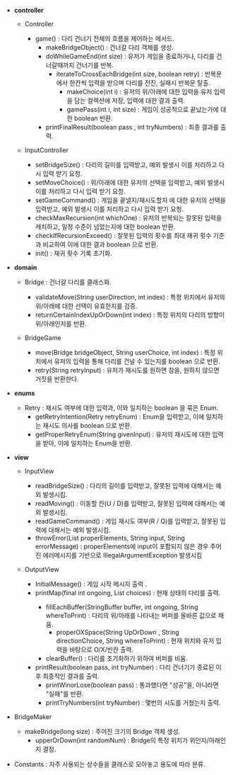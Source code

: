 - **controller**
  - Controller
    - game() : 다리 건너기 전체의 흐름을 제어하는 메서드.
      - makeBridgeObject() : 건너갈 다리 객체를 생성.
      - doWhileGameEnd(int size) : 유저가 게임을 종료하거나, 다리를 건너갈때까지 건너기를 반복.
        - iterateToCrossEachBridge(int size, boolean retry) : 반복문에서 한칸씩 입력을 받으며 다리를 전진, 실패시 반복문 탈출.
          - makeChoice(int i) : 유저의 위/아래에 대한 입력을 유저 입력을 담는 컬렉션에 저장, 입력에 대한 결과 출력.
          - gamePass(int i, int size) : 게임이 성공적으로 끝났는가에 대한 boolean 반환.
      - printFinalResult(boolean pass , int tryNumbers) : 최종 결과를 출력.

  - InputController 
    - setBridgeSize() : 다리의 길이를 입력받고, 예외 발생시 이를 처리하고 다시 입력 받기 요청.
    - setMoveChoice() : 위/아래에 대한 유저의 선택을 입력받고, 예외 발생시 이를 처리하고 다시 입력 받기 요청.
    - setGameCommand() : 게임을 끝낼지/재시도할지 에 대한 유저의 선택을 입력받고, 예외 발생시 이를 처리하고 다시 입력 받기 요청.
    - checkMaxRecursion(int whichOne) : 유저의 반복되는 잘못된 입력을 캐치하고, 일정 수준이 넘었는지에 대한 boolean 반환.
    - checkIfRecursionExceed() : 잘못된 입력의 횟수를 최대 재귀 횟수 기준과 비교하여 이에 대한 결과 boolean 으로 반환.
    - init() : 재귀 횟수 기록 초기화.

- **domain**
  - Bridge : 건너갈 다리를 클래스화.
    - validateMove(String userDirection, int index) : 특정 위치에서 유저의 위/아래에 대한 선택이 유효한지를 검증.
    - returnCertainIndexUpOrDown(int index) : 특정 위치의 다리의 방향이 위/아래인지를 반환.
 
  - BridgeGame 
    - move(Bridge bridgeObject, String userChoice, int index)  : 특정 위치에서 유저의 입력을 통해 다리를 건널 수 있는지를 boolean 으로 반환.
    - retry(String retryInput) : 유저가 재시도를 원하면 참을, 원하지 않으면 거짓을 반환한다.

- **enums**
  - Retry : 재시도 여부에 대한 입력과, 이와 일치하는 boolean 을 묶은 Enum.
    - getRetryIntention(Retry retryEnum) : Enum을 입력받고, 이에 일치하는 재시도 의사를 boolean 으로 반환.
    - getProperRetryEnum(String givenInput) : 유저의 재시도에 대한 입력을 받아, 이에 일치하는 Enum을 반환.

- **view**
  - InputView
    - readBridgeSize() : 다리의 길이를 입력받고, 잘못된 입력에 대해서는 예외 발생시킴.
    - readMoving() : 이동할 칸(U / D)를 입력받고, 잘못된 입력에 대해서는 예외 발생시킴.
    - readGameCommand() : 게임 재시도 여부(R / Q)를 입력받고, 잘못된 입력에 대해서는 예외 발생시킴.
    - throwError(List<String> properElements, String input, String errorMessage) : properElements에 input이 포함되지 않은 경우 주어진 에러메시지를 기반으로 IllegalArgumentException 발생시킴

  - OutputView
    - InitialMessage() : 게임 시작 메시지 출력 .
    - printMap(final int ongoing, List<String> choices) : 현재 상태의 다리를 출력.
      - fillEachBuffer(StringBuffer buffer, int ongoing, String whereToPrint) : 다리의 위/아래를 나타내는 버퍼를 올바른 값으로 채움.
        - properOXSpace(String UpOrDown , String directionChoice, String whereToPrint) : 현재 위치와 유저 입력을 바탕으로 O/X/빈칸 출력.
      - clearBuffer() : 다리를 초기화하기 위하여 버퍼를 비움.
    - printResult(boolean pass, int tryNumber) : 다리 건너기가 종료된 이후 최종적인 결과를 출력.
      - printWinorLose(boolean pass) : 통과했다면 "성공"을, 아니라면 "실패"를 반환.
      - printTryNumbers(int tryNumber) : 몇번의 시도를 거쳤는지 출력.
        
- BridgeMaker
  - makeBridge(long size) : 주어진 크기의 Bridge 객체 생성.
    - upperOrDown(int randomNum) : Bridge의 특정 위치가 위인지/아래인지 결정.

- Constants : 자주 사용되는 상수들을 클래스로 모아놓고 용도에 따라 분류.



